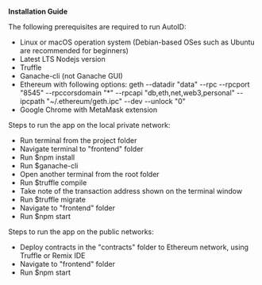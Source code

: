 ﻿**Installation Guide**

The following prerequisites are required to run AutoID:
* Linux or macOS operation system (Debian-based OSes such as Ubuntu are recommended for beginners)
* Latest LTS Nodejs version
* Truffle
* Ganache-cli (not Ganache GUI)
* Ethereum with following options: geth --datadir "data" --rpc --rpcport "8545" --rpccorsdomain "*" --rpcapi "db,eth,net,web3,personal" --ipcpath "~/.ethereum/geth.ipc" --dev --unlock "0"
* Google Chrome with MetaMask extension

Steps to run the app on the local private network:
* Run terminal from the project folder
* Navigate terminal to "frontend" folder
* Run $npm install
* Run $ganache-cli
* Open another terminal from the root folder
* Run $truffle compile
* Take note of the transaction address shown on the terminal window
* Run $truffle migrate
* Navigate to "frontend" folder
* Run $npm start

Steps to run the app on the public networks:
* Deploy contracts in the "contracts" folder to Ethereum network, using Truffle or Remix IDE
* Navigate to "frontend" folder
* Run $npm start